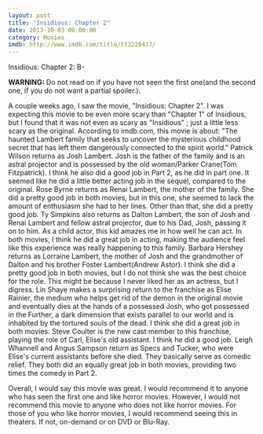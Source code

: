 ```yaml
---
layout: post
title: "Insidious: Chapter 2"
date: 2013-10-03 00:00:00
category: Movies
imdb: http://www.imdb.com/title/tt2226417/
---
```


Insidious: Chapter 2: B-

**WARNING:** Do not read on if you have not seen the first one(and the second one, if you do not want a partial spoiler.).

A couple weeks ago, I saw the movie, "Insidious: Chapter 2". I was expecting this movie to be even more scary than "Chapter 1" of Insidious, but I found that it was not even as scary as "Insidious" ; just a little less scary as the original. According to imdb.com, this movie is about: "The haunted Lambert family that seeks to uncover the mysterious childhood secret that has left them dangerously connected to the spirit world." Patrick Wilson returns as Josh Lambert. Josh is the father of the family and is an astral projector and is possessed by the old woman/Parker Crane(Tom Fitzpatrick). I think he also did a good job in Part 2, as he did in part one. It seemed like he did a little better acting job in the sequel, compared to the original. Rose Byrne returns as Renai Lambert, the mother of the family. She did a pretty good job in both movies, but in this one, she seemed to lack the amount of enthusiasm she had to her lines. Other than that, she did a pretty good job. Ty Simpkins also returns as Dalton Lambert, the son of Josh and Renai Lambert and fellow astral projector, due to his Dad, Josh, passing it on to him. As a child actor, this kid amazes me in how well he can act. In both movies, I think he did a great job in acting, making the audience feel like this experience was really happening to this family. Barbara Hershey returns as Lorraine Lambert, the mother of Josh and the grandmother of Dalton and his brother Foster Lambert(Andrew Astor). I think she did a pretty good job in both movies, but I do not think she was the best choice for the role. This might be because I never liked her as an actress, but I digress. Lin Shaye makes a surprising return to the franchise as Elise Rainier, the medium who helps get rid of the demon in the original movie and eventually dies at the hands of a possessed Josh, who got possessed in the Further, a dark dimension that exists parallel to our world and is inhabited by the tortured souls of the dead. I think she did a great job in both movies. Steve Coulter is the new cast member to this franchise, playing the role of Carl, Elise's old assistant. I think he did a good job. Leigh Whannell and Angus Sampson return as Specs and Tucker, who were Elise's current assistants before she died. They basically serve as comedic relief. They both did an equally great job in both movies, providing two times the comedy in Part 2.

Overall, I would say this movie was great. I would recommend it to anyone who has seen the first one and like horror movies. However, I would not recommend this movie to anyone who does not like horror movies. For those of you who like horror movies, I would recommend seeing this in theaters. If not, on-demand or on DVD or Blu-Ray.
